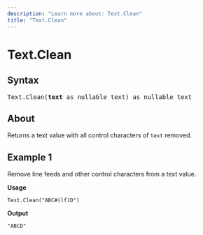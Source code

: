 ```yaml
---
description: "Learn more about: Text.Clean"
title: "Text.Clean"
---
```

# Text.Clean

## Syntax

<pre>
Text.Clean(<b>text</b> as nullable text) as nullable text
</pre>
  
## About

Returns a text value with all control characters of `text` removed.

## Example 1

Remove line feeds and other control characters from a text value.

**Usage**

```powerquery-m
Text.Clean("ABC#(lf)D")
```

**Output**

`"ABCD"`
